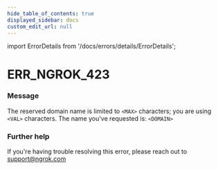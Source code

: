 ```yaml
---
hide_table_of_contents: true
displayed_sidebar: docs
custom_edit_url: null
---
```


import ErrorDetails from '/docs/errors/details/ErrorDetails';

# ERR_NGROK_423

### Message
The reserved domain name is limited to `<MAX>` characters; you are using `<VAL>` characters.
The name you've requested is: `<DOMAIN>`

### Further help
If you're having trouble resolving this error, please reach out to [support@ngrok.com](mailto:support@ngrok.com?subject=Help%20with%20ERR_NGROK_423)

<ErrorDetails error='err_ngrok_423' />

